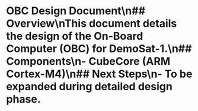 # OBC Design Document\n## Overview\nThis document details the design of the On-Board Computer (OBC) for DemoSat-1.\n## Components\n- CubeCore (ARM Cortex-M4)\n## Next Steps\n- To be expanded during detailed design phase.
